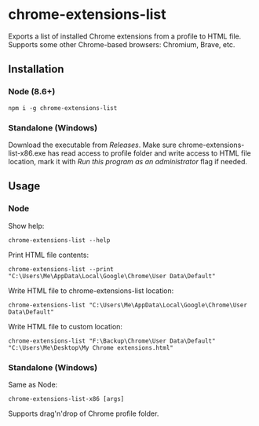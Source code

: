 # chrome-extensions-list

Exports a list of installed Chrome extensions from a profile to HTML file. Supports some other Chrome-based browsers: Chromium, Brave, etc.

## Installation

### Node (8.6+)

```
npm i -g chrome-extensions-list
```

### Standalone (Windows)

Download the executable from *Releases*. Make sure chrome-extensions-list-x86.exe has read access to profile folder and write access to HTML file location, mark it with *Run this program as an administrator* flag if needed.

## Usage

### Node

Show help:
```
chrome-extensions-list --help
```

Print HTML file contents:
```
chrome-extensions-list --print "C:\Users\Me\AppData\Local\Google\Chrome\User Data\Default"
```

Write HTML file to chrome-extensions-list location:
```
chrome-extensions-list "C:\Users\Me\AppData\Local\Google\Chrome\User Data\Default"
```

Write HTML file to custom location:
```
chrome-extensions-list "F:\Backup\Chrome\User Data\Default" "C:\Users\Me\Desktop\My Chrome extensions.html"
```

### Standalone (Windows)

Same as Node:

```
chrome-extensions-list-x86 [args]
```

Supports drag'n'drop of Chrome profile folder.